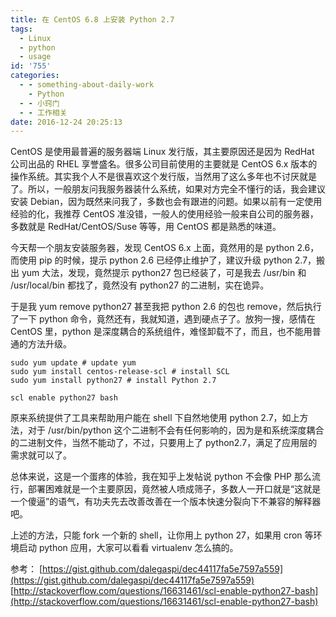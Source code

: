 ```yaml
---
title: 在 CentOS 6.8 上安装 Python 2.7
tags:
  - Linux
  - python
  - usage
id: '755'
categories:
  - - something-about-daily-work
    - Python
  - - 小窍门
  - - 工作相关
date: 2016-12-24 20:25:13
---
```


CentOS 是使用最普遍的服务器端 Linux 发行版，其主要原因还是因为 RedHat 公司出品的 RHEL 享誉盛名。很多公司目前使用的主要就是 CentOS 6.x 版本的操作系统。其实我个人不是很喜欢这个发行版，当然用了这么多年也不讨厌就是了。所以，一般朋友问我服务器装什么系统，如果对方完全不懂行的话，我会建议安装 Debian，因为既然来问我了，多数也会有跟进的问题。如果以前有一定使用经验的化，我推荐 CentOS 准没错，一般人的使用经验一般来自公司的服务器，多数就是 RedHat/CentOS/Suse 等等，用 CentOS 都是熟悉的味道。
<!-- more -->
今天帮一个朋友安装服务器，发现 CentOS 6.x 上面，竟然用的是 python 2.6，而使用 pip 的时候，提示 python 2.6 已经停止维护了，建议升级 python 2.7，搬出 yum 大法，发现，竟然提示 python27 包已经装了，可是我去 /usr/bin 和 /usr/local/bin 都找了，竟然没有 python27 的二进制，实在诡异。

于是我 yum remove python27 甚至我把 python 2.6 的包也 remove，然后执行了一下 python 命令，竟然还有，我就知道，遇到硬点子了。放狗一搜，感情在 CentOS 里，python 是深度耦合的系统组件，难怪卸载不了，而且，也不能用普通的方法升级。

```shell
sudo yum update # update yum
sudo yum install centos-release-scl # install SCL 
sudo yum install python27 # install Python 2.7

scl enable python27 bash

```

原来系统提供了工具来帮助用户能在 shell 下自然地使用 python 2.7，如上方法，对于 /usr/bin/python 这个二进制不会有任何影响的，因为是和系统深度耦合的二进制文件，当然不能动了，不过，只要用上了 python2.7，满足了应用层的需求就可以了。

总体来说，这是一个蛋疼的体验，我在知乎上发帖说 python 不会像 PHP 那么流行，部署困难就是一个主要原因，竟然被人喷成筛子，多数人一开口就是“这就是一个傻逼”的语气，有功夫先去改善改善在一个版本快速分裂向下不兼容的解释器吧。

上述的方法，只能 fork 一个新的 shell，让你用上 python 27，如果用 cron 等环境启动 python 应用，大家可以看看 virtualenv 怎么搞的。

参考：
[https://gist.github.com/dalegaspi/dec44117fa5e7597a559](https://gist.github.com/dalegaspi/dec44117fa5e7597a559)
[http://stackoverflow.com/questions/16631461/scl-enable-python27-bash](http://stackoverflow.com/questions/16631461/scl-enable-python27-bash)